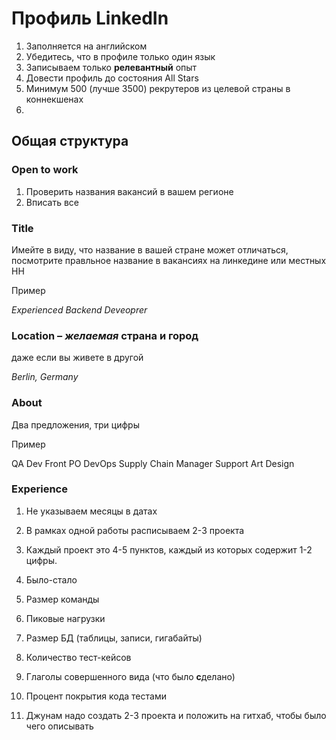 # Профиль LinkedIn
1. Заполняется на английском
2. Убедитесь, что в профиле только один язык
3. Записываем только **релевантный** опыт
4. Довести профиль до состояния All Stars
5. Минимум 500 (лучше 3500) рекрутеров из целевой страны в коннекшенах
6. 

## Общая структура 

### Open to work
1. Проверить названия вакансий в вашем регионе
2. Вписать все

### Title 
Имейте в виду, что название в вашей стране может отличаться, посмотрите правльное название в вакансиях на линкедине или местных HH

Пример

_Experienced Backend Deveoprer_

### Location – _желаемая_ страна и город
даже если вы живете в другой

_Berlin, Germany_

### About
Два предложения, три цифры

Пример

QA
Dev
Front
PO
DevOps
Supply Chain Manager
Support
Art
Design


### Experience

1. Не указываем месяцы в датах
2. В рамках одной работы расписываем 2-3 проекта
3. Каждый проект это 4-5 пунктов, каждый из которых содержит 1-2 цифры.

1. Было-стало
2. Размер команды
3. Пиковые нагрузки
4. Размер БД (таблицы, записи, гигабайты)
5. Количество тест-кейсов
6. Глаголы совершенного вида (что было **с**делано)
7. Процент покрытия кода тестами
8. Джунам надо создать 2-3 проекта и положить на гитхаб, чтобы было чего описывать
